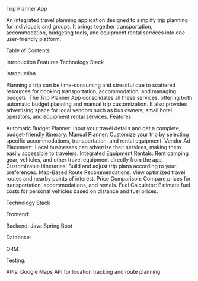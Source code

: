 Trip Planner App

An integrated travel planning application designed to simplify trip planning for individuals and groups. It brings together transportation, accommodation, budgeting tools, and equipment rental services into one user-friendly platform.

Table of Contents

Introduction
Features
Technology Stack

Introduction

Planning a trip can be time-consuming and stressful due to scattered resources for booking transportation, accommodation, and managing budgets. The Trip Planner App consolidates all these services, offering both automatic budget planning and manual trip customization. It also provides advertising space for local vendors such as bus owners, small hotel operators, and equipment rental services.
Features

Automatic Budget Planner: Input your travel details and get a complete, budget-friendly itinerary.
Manual Planner: Customize your trip by selecting specific accommodations, transportation, and rental equipment.
Vendor Ad Placement: Local businesses can advertise their services, making them easily accessible to travelers.
Integrated Equipment Rentals: Rent camping gear, vehicles, and other travel equipment directly from the app.
Customizable Itineraries: Build and adjust trip plans according to your preferences.
Map-Based Route Recommendations: View optimized travel routes and nearby points of interest.
Price Comparison: Compare prices for transportation, accommodations, and rentals.
Fuel Calculator: Estimate fuel costs for personal vehicles based on distance and fuel prices.

Technology Stack

Frontend:

Backend: Java Spring Boot

Database:

ORM: 

Testing: 

APIs: Google Maps API for location tracking and route planning
